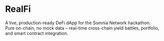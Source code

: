 # RealFi
A live, production-ready DeFi dApp for the Somnia Network hackathon. Pure on-chain, no mock data – real-time cross-chain yield battles, portfolio, and smart contract integration.
